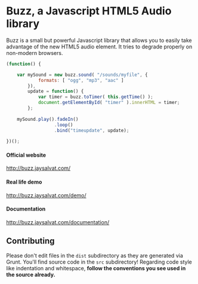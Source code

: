 # Buzz, a Javascript HTML5 Audio library

Buzz is a small but powerful Javascript library that allows you to easily take advantage of the new HTML5 audio element. It tries to degrade properly on non-modern browsers.

```js
(function() {

	var mySound = new buzz.sound( "/sounds/myfile", {
            formats: [ "ogg", "mp3", "aac" ]
        }),
    	update = function() {
            var timer = buzz.toTimer( this.getTime() );
            document.getElementById( "timer" ).innerHTML = timer;
        };
    
    mySound.play().fadeIn()
                  .loop()
                  .bind("timeupdate", update);
                  
})();
```

#### Official website
http://buzz.jaysalvat.com/

#### Real life demo
http://buzz.jaysalvat.com/demo/

#### Documentation
http://buzz.jaysalvat.com/documentation/

## Contributing

Please don't edit files in the `dist` subdirectory as they are generated via Grunt. You'll find source code in the `src` subdirectory!
Regarding code style like indentation and whitespace, **follow the conventions you see used in the source already.**
